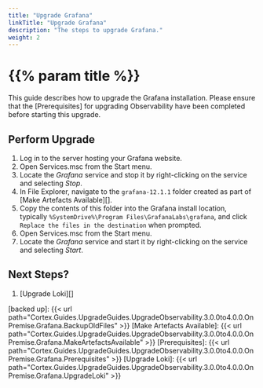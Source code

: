 ```yaml
---
title: "Upgrade Grafana"
linkTitle: "Upgrade Grafana"
description: "The steps to upgrade Grafana."
weight: 2
---
```


# {{% param title %}}

This guide describes how to upgrade the Grafana installation. Please ensure that the [Prerequisites] for upgrading Observability have been completed before starting this upgrade.

## Perform Upgrade

1. Log in to the server hosting your Grafana website.
1. Open Services.msc from the Start menu.
1. Locate the *Grafana* service and stop it by right-clicking on the service and selecting *Stop*.
1. In File Explorer, navigate to the `grafana-12.1.1` folder created as part of [Make Artefacts Available][].
1. Copy the contents of this folder into the Grafana install location, typically `%SystemDrive%\Program Files\GrafanaLabs\grafana`, and click `Replace the files in the destination` when prompted.
1. Open Services.msc from the Start menu.
1. Locate the *Grafana* service and start it by right-clicking on the service and selecting *Start*.

## Next Steps?

1. [Upgrade Loki][]

[backed up]: {{< url path="Cortex.Guides.UpgradeGuides.UpgradeObservability.3.0.0to4.0.0.OnPremise.Grafana.BackupOldFiles" >}}
[Make Artefacts Available]: {{< url path="Cortex.Guides.UpgradeGuides.UpgradeObservability.3.0.0to4.0.0.OnPremise.Grafana.MakeArtefactsAvailable" >}}
[Prerequisites]: {{< url path="Cortex.Guides.UpgradeGuides.UpgradeObservability.3.0.0to4.0.0.OnPremise.Grafana.Prerequisites" >}}
[Upgrade Loki]: {{< url path="Cortex.Guides.UpgradeGuides.UpgradeObservability.3.0.0to4.0.0.OnPremise.Grafana.UpgradeLoki" >}}
